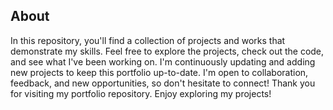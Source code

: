 ## About

In this repository, you'll find a collection of projects and works that demonstrate my skills. Feel free to explore the projects, check out the code, and see what I've been working on. I'm continuously updating and adding new projects to keep this portfolio up-to-date.
I'm open to collaboration, feedback, and new opportunities, so don't hesitate to connect!
Thank you for visiting my portfolio repository. Enjoy exploring my projects!
